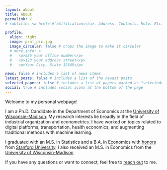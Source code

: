 ```yaml
---
layout: about
title: About
permalink: /
# subtitle: <a href='#'>Affiliations</a>. Address. Contacts. Moto. Etc.

profile:
  align: right
  image: prof_pic.jpg
  image_circular: false # crops the image to make it circular
  # more_info: >
  #   <p>555 your office number</p>
  #   <p>123 your address street</p>
  #   <p>Your City, State 12345</p>

news: false # includes a list of news items
latest_posts: false # includes a list of the newest posts
selected_papers: false # includes a list of papers marked as "selected={true}"
social: true # includes social icons at the bottom of the page
---
```


Welcome to my personal webpage!

I am a Ph.D. Candidate in the Department of Economics at the [University of Wisconsin-Madison](https://econ.wisc.edu/). My research interests lie broadly in the field of industrial organization and econometrics. I have worked on topics related to digital platforms, transportation, health economics, and augmenting traditional methods with machine learning.

I graduated with an M.S. in Statistics and a B.A. in Economics with [honors](https://economics.stanford.edu/impact-online-food-delivery-services-restaurant-sales) from [Stanford University](https://stanford.edu). I also received an M.S. in Economics from the [University of Wisconsin-Madison](https://econ.wisc.edu/).

If you have any questions or want to connect, feel free to [reach out](mailto:jcollison@wisc.edu) to me.